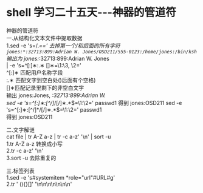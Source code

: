 # shell 学习二十五天---神器的管道符

神器的管道符  
一.从结构化文本文件中提取数据  
1.sed -e 's=/.*=='   去掉第一个/和后面的所有字符  
```jones:*:32713:899:Adrian W. Jones/OSD211/555-0123:/home/jones:/bin/ksh```  
输出为 jones:*:32713:899:Adrian W. Jones  
| -e 's=^[:]∗:.∗ []∗=\1:\3, \2='  
^[:]∗ 匹配用户名称字段  
:.∗ 匹配文字到空白处()后面有个空格)  
[]∗匹配记录里剩下的非空白文字  
输出 jones:Jones, *:32713:899:Adrian W.  
sed -e 's=^[:]∗:[^/]*/[/]∗.*$=\1:\2=' passwd1  
得到 jones:OSD211  
sed -e 's=^[:]∗:[^/]*/[/]∗.*$=\1:\2=' passwd1  
得到 jones:OSD211  
 
二.文字解谜  
cat file | tr A-Z a-z | tr -c a-z\' '\n' | sort -u  
1.tr A-Z a-z  转换成小写  
2.tr -c a-z\' '\n'  
3.sort -u 去除重复的  
 
三.标签列表  
1.sed -e 's#systemitem *role="url"#URL#g'  
2.tr ' (){}[]'  '\n\n\n\n\n\n\n'  